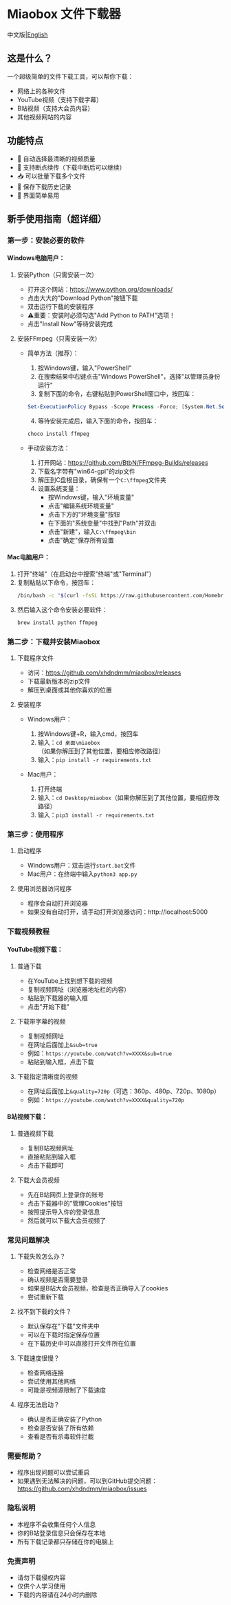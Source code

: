 # Miaobox 文件下载器
中文版|[English](README-English.md)
## 这是什么？
一个超级简单的文件下载工具，可以帮你下载：
- 网络上的各种文件
- YouTube视频（支持下载字幕）
- B站视频（支持大会员内容）
- 其他视频网站的内容

## 功能特点
- 🎥 自动选择最清晰的视频质量
- 💾 支持断点续传（下载中断后可以继续）
- 📥 可以批量下载多个文件
- 📝 保存下载历史记录
- 🚀 界面简单易用

## 新手使用指南（超详细）

### 第一步：安装必要的软件

#### Windows电脑用户：

1. 安装Python（只需安装一次）
   - 打开这个网站：https://www.python.org/downloads/
   - 点击大大的"Download Python"按钮下载
   - 双击运行下载的安装程序
   - ⚠️重要：安装时必须勾选"Add Python to PATH"选项！
   - 点击"Install Now"等待安装完成

2. 安装FFmpeg（只需安装一次）
   - 简单方法（推荐）：
     1. 按Windows键，输入"PowerShell"
     2. 在搜索结果中右键点击"Windows PowerShell"，选择"以管理员身份运行"
     3. 复制下面的命令，右键粘贴到PowerShell窗口中，按回车：
     ```powershell
     Set-ExecutionPolicy Bypass -Scope Process -Force; [System.Net.ServicePointManager]::SecurityProtocol = [System.Net.ServicePointManager]::SecurityProtocol -bor 3072; iex ((New-Object System.Net.WebClient).DownloadString('https://chocolatey.org/install.ps1'))
     ```
     4. 等待安装完成后，输入下面的命令，按回车：
     ```powershell
     choco install ffmpeg
     ```

   - 手动安装方法：
     1. 打开网站：https://github.com/BtbN/FFmpeg-Builds/releases
     2. 下载名字带有"win64-gpl"的zip文件
     3. 解压到C盘根目录，确保有一个`C:\ffmpeg`文件夹
     4. 设置系统变量：
        - 按Windows键，输入"环境变量"
        - 点击"编辑系统环境变量"
        - 点击下方的"环境变量"按钮
        - 在下面的"系统变量"中找到"Path"并双击
        - 点击"新建"，输入`C:\ffmpeg\bin`
        - 点击"确定"保存所有设置

#### Mac电脑用户：

1. 打开"终端"（在启动台中搜索"终端"或"Terminal"）
2. 复制粘贴以下命令，按回车：
   ```bash
   /bin/bash -c "$(curl -fsSL https://raw.githubusercontent.com/Homebrew/install/HEAD/install.sh)"
   ```
3. 然后输入这个命令安装必要软件：
   ```bash
   brew install python ffmpeg
   ```

### 第二步：下载并安装Miaobox

1. 下载程序文件
   - 访问：https://github.com/xhdndmm/miaobox/releases
   - 下载最新版本的zip文件
   - 解压到桌面或其他你喜欢的位置

2. 安装程序
   - Windows用户：
     1. 按Windows键+R，输入cmd，按回车
     2. 输入：`cd 桌面\miaobox`（如果你解压到了其他位置，要相应修改路径）
     3. 输入：`pip install -r requirements.txt`

   - Mac用户：
     1. 打开终端
     2. 输入：`cd Desktop/miaobox`（如果你解压到了其他位置，要相应修改路径）
     3. 输入：`pip3 install -r requirements.txt`

### 第三步：使用程序

1. 启动程序
   - Windows用户：双击运行`start.bat`文件
   - Mac用户：在终端中输入`python3 app.py`

2. 使用浏览器访问程序
   - 程序会自动打开浏览器
   - 如果没有自动打开，请手动打开浏览器访问：http://localhost:5000

### 下载视频教程

#### YouTube视频下载：

1. 普通下载
   - 在YouTube上找到想下载的视频
   - 复制视频网址（浏览器地址栏的内容）
   - 粘贴到下载器的输入框
   - 点击"开始下载"

2. 下载带字幕的视频
   - 复制视频网址
   - 在网址后面加上`&sub=true`
   - 例如：`https://youtube.com/watch?v=XXXX&sub=true`
   - 粘贴到输入框，点击下载

3. 下载指定清晰度的视频
   - 在网址后面加上`&quality=720p`（可选：360p、480p、720p、1080p）
   - 例如：`https://youtube.com/watch?v=XXXX&quality=720p`

#### B站视频下载：

1. 普通视频下载
   - 复制B站视频网址
   - 直接粘贴到输入框
   - 点击下载即可

2. 下载大会员视频
   - 先在B站网页上登录你的账号
   - 点击下载器中的"管理Cookies"按钮
   - 按照提示导入你的登录信息
   - 然后就可以下载大会员视频了

### 常见问题解决

1. 下载失败怎么办？
   - 检查网络是否正常
   - 确认视频是否需要登录
   - 如果是B站大会员视频，检查是否正确导入了cookies
   - 尝试重新下载

2. 找不到下载的文件？
   - 默认保存在"下载"文件夹中
   - 可以在下载时指定保存位置
   - 在下载历史中可以直接打开文件所在位置

3. 下载速度很慢？
   - 检查网络连接
   - 尝试使用其他网络
   - 可能是视频源限制了下载速度

4. 程序无法启动？
   - 确认是否正确安装了Python
   - 检查是否安装了所有依赖
   - 查看是否有杀毒软件拦截

### 需要帮助？

- 程序出现问题可以尝试重启
- 如果遇到无法解决的问题，可以到GitHub提交问题：https://github.com/xhdndmm/miaobox/issues

### 隐私说明

- 本程序不会收集任何个人信息
- 你的B站登录信息只会保存在本地
- 所有下载记录都只存储在你的电脑上

### 免责声明

- 请勿下载侵权内容
- 仅供个人学习使用
- 下载的内容请在24小时内删除 